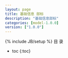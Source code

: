 ```yaml
---
layout: page
title: 基础信息 部标
description: "基础信息部标"
categories: [model-1.0.0]
version: ["1.0.0"]
---
```

{% include JB/setup %}
 目  录

* toc
{:toc}


